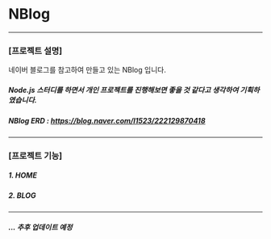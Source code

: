 # NBlog
---
### [프로젝트 설명]
  네이버 블로그를 참고하여 만들고 있는 NBlog 입니다.
##### Node.js 스터디를 하면서 개인 프로젝트를 진행해보면 좋을 것 같다고 생각하여 기획하였습니다.
##### NBlog ERD : https://blog.naver.com/l1523/222129870418
---
### [프로젝트 기능]
  ##### 1. HOME
  ##### 2. BLOG
---
##### ... 추후 업데이트 예정
